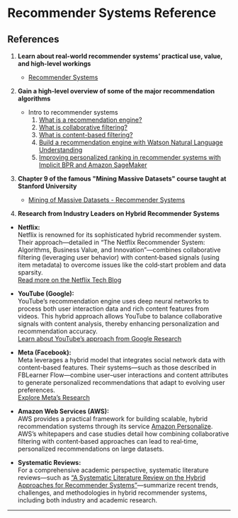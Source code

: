 # Recommender Systems Reference

## References
1. **Learn about real-world recommender systems’ practical use, value, and high-level workings**  
   - [Recommender Systems](https://www.youtube.com/watch?v=Eeg1DEeWUjA)  
   
2. **Gain a high-level overview of some of the major recommendation algorithms**  
   - Intro to recommender systems
        1. [What is a recommendation engine?](https://www.ibm.com/think/topics/recommendation-engine)
        2. [What is collaborative filtering?](https://www.ibm.com/think/topics/collaborative-filtering)
        3. [What is content-based filtering?](https://www.ibm.com/think/topics/content-based-filtering)
        4. [Build a recommendation engine with Watson Natural Language Understanding](https://developer.ibm.com/tutorials/build-a-recommendation-engine-with-watson-natural-language-understanding/)
        5. [Improving personalized ranking in recommender systems with Implicit BPR and Amazon SageMaker](https://aws.amazon.com/blogs/awsmarketplace/improving-personalized-ranking-in-recommender-systems-with-implicit-bpr-and-amazon-sagemaker/)

3. **Chapter 9 of the famous "Mining Massive Datasets" course taught at Stanford University**  
   - [Mining of Massive Datasets - Recommender Systems](http://infolab.stanford.edu/~ullman/mmds/ch9.pdf)

4. **Research from Industry Leaders on Hybrid Recommender Systems**

- **Netflix:**  
  Netflix is renowned for its sophisticated hybrid recommender system. Their approach—detailed in “The Netflix Recommender System: Algorithms, Business Value, and Innovation”—combines collaborative filtering (leveraging user behavior) with content‑based signals (using item metadata) to overcome issues like the cold‑start problem and data sparsity.  
  [Read more on the Netflix Tech Blog](https://netflixtechblog.com/the-netflix-recommender-system-algorithms-business-value-and-innovation-8c1f90b05102)

- **YouTube (Google):**  
  YouTube’s recommendation engine uses deep neural networks to process both user interaction data and rich content features from videos. This hybrid approach allows YouTube to balance collaborative signals with content analysis, thereby enhancing personalization and recommendation accuracy.  
  [Learn about YouTube’s approach from Google Research](https://research.google/pubs/pub44824/)

- **Meta (Facebook):**  
  Meta leverages a hybrid model that integrates social network data with content-based features. Their systems—such as those described in FBLearner Flow—combine user–user interactions and content attributes to generate personalized recommendations that adapt to evolving user preferences.  
  [Explore Meta’s Research](https://research.fb.com/)

- **Amazon Web Services (AWS):**  
  AWS provides a practical framework for building scalable, hybrid recommendation systems through its service [Amazon Personalize](https://aws.amazon.com/personalize/). AWS’s whitepapers and case studies detail how combining collaborative filtering with content‑based approaches can lead to real‑time, personalized recommendations on large datasets.

- **Systematic Reviews:**  
  For a comprehensive academic perspective, systematic literature reviews—such as [“A Systematic Literature Review on the Hybrid Approaches for Recommender Systems”](https://www.scielo.org.mx/scielo.php?pid=S1405-55462022000100357&script=sci_arttext)—summarize recent trends, challenges, and methodologies in hybrid recommender systems, including both industry and academic research.

---